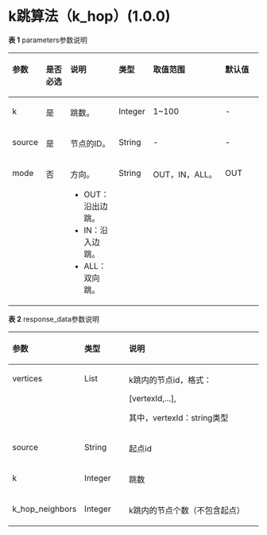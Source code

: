 # k跳算法（k\_hop）\(1.0.0\)<a name="ges_03_0080"></a>

**表 1**  parameters参数说明

<a name="table1182814413366"></a>
<table><thead align="left"><tr id="row108379493615"><th class="cellrowborder" valign="top" width="12%" id="mcps1.2.7.1.1"><p id="p10841845364"><a name="p10841845364"></a><a name="p10841845364"></a>参数</p>
</th>
<th class="cellrowborder" valign="top" width="10.45%" id="mcps1.2.7.1.2"><p id="p1184317420365"><a name="p1184317420365"></a><a name="p1184317420365"></a>是否必选</p>
</th>
<th class="cellrowborder" valign="top" width="19.46%" id="mcps1.2.7.1.3"><p id="p1884714473613"><a name="p1884714473613"></a><a name="p1884714473613"></a>说明</p>
</th>
<th class="cellrowborder" valign="top" width="10.09%" id="mcps1.2.7.1.4"><p id="p6151173011175"><a name="p6151173011175"></a><a name="p6151173011175"></a>类型</p>
</th>
<th class="cellrowborder" valign="top" width="32%" id="mcps1.2.7.1.5"><p id="p1685412415365"><a name="p1685412415365"></a><a name="p1685412415365"></a>取值范围</p>
</th>
<th class="cellrowborder" valign="top" width="16%" id="mcps1.2.7.1.6"><p id="p29310607141819"><a name="p29310607141819"></a><a name="p29310607141819"></a>默认值</p>
</th>
</tr>
</thead>
<tbody><tr id="row1886084193612"><td class="cellrowborder" valign="top" width="12%" headers="mcps1.2.7.1.1 "><p id="p11861164183619"><a name="p11861164183619"></a><a name="p11861164183619"></a>k</p>
</td>
<td class="cellrowborder" valign="top" width="10.45%" headers="mcps1.2.7.1.2 "><p id="p11864947363"><a name="p11864947363"></a><a name="p11864947363"></a>是</p>
</td>
<td class="cellrowborder" valign="top" width="19.46%" headers="mcps1.2.7.1.3 "><p id="p108673415366"><a name="p108673415366"></a><a name="p108673415366"></a>跳数。</p>
</td>
<td class="cellrowborder" valign="top" width="10.09%" headers="mcps1.2.7.1.4 "><p id="p131511230151712"><a name="p131511230151712"></a><a name="p131511230151712"></a>Integer</p>
</td>
<td class="cellrowborder" valign="top" width="32%" headers="mcps1.2.7.1.5 "><p id="p5871114143610"><a name="p5871114143610"></a><a name="p5871114143610"></a>1~100</p>
</td>
<td class="cellrowborder" valign="top" width="16%" headers="mcps1.2.7.1.6 "><p id="p25348953141819"><a name="p25348953141819"></a><a name="p25348953141819"></a>-</p>
</td>
</tr>
<tr id="row1787664183613"><td class="cellrowborder" valign="top" width="12%" headers="mcps1.2.7.1.1 "><p id="p6879740367"><a name="p6879740367"></a><a name="p6879740367"></a>source</p>
</td>
<td class="cellrowborder" valign="top" width="10.45%" headers="mcps1.2.7.1.2 "><p id="p5882184143619"><a name="p5882184143619"></a><a name="p5882184143619"></a>是</p>
</td>
<td class="cellrowborder" valign="top" width="19.46%" headers="mcps1.2.7.1.3 "><p id="p11884144133614"><a name="p11884144133614"></a><a name="p11884144133614"></a>节点的ID。</p>
</td>
<td class="cellrowborder" valign="top" width="10.09%" headers="mcps1.2.7.1.4 "><p id="p17152163017175"><a name="p17152163017175"></a><a name="p17152163017175"></a>String</p>
</td>
<td class="cellrowborder" valign="top" width="32%" headers="mcps1.2.7.1.5 "><p id="p143915011811"><a name="p143915011811"></a><a name="p143915011811"></a>-</p>
</td>
<td class="cellrowborder" valign="top" width="16%" headers="mcps1.2.7.1.6 "><p id="p39999332141819"><a name="p39999332141819"></a><a name="p39999332141819"></a>-</p>
</td>
</tr>
<tr id="row10862634141528"><td class="cellrowborder" valign="top" width="12%" headers="mcps1.2.7.1.1 "><p id="p7458176141528"><a name="p7458176141528"></a><a name="p7458176141528"></a>mode</p>
</td>
<td class="cellrowborder" valign="top" width="10.45%" headers="mcps1.2.7.1.2 "><p id="p132526141528"><a name="p132526141528"></a><a name="p132526141528"></a>否</p>
</td>
<td class="cellrowborder" valign="top" width="19.46%" headers="mcps1.2.7.1.3 "><p id="p10734685141528"><a name="p10734685141528"></a><a name="p10734685141528"></a>方向。</p>
<a name="ul61647365181433"></a><a name="ul61647365181433"></a><ul id="ul61647365181433"><li>OUT：沿出边跳。</li><li>IN：沿入边跳。</li><li>ALL：双向跳。</li></ul>
</td>
<td class="cellrowborder" valign="top" width="10.09%" headers="mcps1.2.7.1.4 "><p id="p515263051719"><a name="p515263051719"></a><a name="p515263051719"></a>String</p>
</td>
<td class="cellrowborder" valign="top" width="32%" headers="mcps1.2.7.1.5 "><p id="p64203189141528"><a name="p64203189141528"></a><a name="p64203189141528"></a>OUT，IN，ALL。</p>
</td>
<td class="cellrowborder" valign="top" width="16%" headers="mcps1.2.7.1.6 "><p id="p18720472141819"><a name="p18720472141819"></a><a name="p18720472141819"></a>OUT</p>
</td>
</tr>
</tbody>
</table>

**表 2**  response\_data参数说明

<a name="table16960162664510"></a>
<table><thead align="left"><tr id="row996092674516"><th class="cellrowborder" valign="top" width="22.220000000000002%" id="mcps1.2.4.1.1"><p id="p169601426144519"><a name="p169601426144519"></a><a name="p169601426144519"></a>参数</p>
</th>
<th class="cellrowborder" valign="top" width="18.54%" id="mcps1.2.4.1.2"><p id="p16960112618452"><a name="p16960112618452"></a><a name="p16960112618452"></a>类型</p>
</th>
<th class="cellrowborder" valign="top" width="59.24%" id="mcps1.2.4.1.3"><p id="p1396002634514"><a name="p1396002634514"></a><a name="p1396002634514"></a>说明</p>
</th>
</tr>
</thead>
<tbody><tr id="row10960102611455"><td class="cellrowborder" valign="top" width="22.220000000000002%" headers="mcps1.2.4.1.1 "><p id="p149601826144520"><a name="p149601826144520"></a><a name="p149601826144520"></a>vertices</p>
</td>
<td class="cellrowborder" valign="top" width="18.54%" headers="mcps1.2.4.1.2 "><p id="p17960112619453"><a name="p17960112619453"></a><a name="p17960112619453"></a>List</p>
</td>
<td class="cellrowborder" valign="top" width="59.24%" headers="mcps1.2.4.1.3 "><p id="p1044121616425"><a name="p1044121616425"></a><a name="p1044121616425"></a>k跳内的节点id，格式：</p>
<p id="p63161133854"><a name="p63161133854"></a><a name="p63161133854"></a>[vertexId,...],</p>
<p id="p83008413714"><a name="p83008413714"></a><a name="p83008413714"></a>其中，vertexId：string类型</p>
</td>
</tr>
<tr id="row297422674519"><td class="cellrowborder" valign="top" width="22.220000000000002%" headers="mcps1.2.4.1.1 "><p id="p169745260451"><a name="p169745260451"></a><a name="p169745260451"></a>source</p>
</td>
<td class="cellrowborder" valign="top" width="18.54%" headers="mcps1.2.4.1.2 "><p id="p1897432613451"><a name="p1897432613451"></a><a name="p1897432613451"></a>String</p>
</td>
<td class="cellrowborder" valign="top" width="59.24%" headers="mcps1.2.4.1.3 "><p id="p197410262458"><a name="p197410262458"></a><a name="p197410262458"></a>起点id</p>
</td>
</tr>
<tr id="row897422619455"><td class="cellrowborder" valign="top" width="22.220000000000002%" headers="mcps1.2.4.1.1 "><p id="p9974226164516"><a name="p9974226164516"></a><a name="p9974226164516"></a>k</p>
</td>
<td class="cellrowborder" valign="top" width="18.54%" headers="mcps1.2.4.1.2 "><p id="p3974726114510"><a name="p3974726114510"></a><a name="p3974726114510"></a>Integer</p>
</td>
<td class="cellrowborder" valign="top" width="59.24%" headers="mcps1.2.4.1.3 "><p id="p1974172613451"><a name="p1974172613451"></a><a name="p1974172613451"></a>跳数</p>
</td>
</tr>
<tr id="row1791310197303"><td class="cellrowborder" valign="top" width="22.220000000000002%" headers="mcps1.2.4.1.1 "><p id="p13913919133010"><a name="p13913919133010"></a><a name="p13913919133010"></a>k_hop_neighbors</p>
</td>
<td class="cellrowborder" valign="top" width="18.54%" headers="mcps1.2.4.1.2 "><p id="p791311194300"><a name="p791311194300"></a><a name="p791311194300"></a>Integer</p>
</td>
<td class="cellrowborder" valign="top" width="59.24%" headers="mcps1.2.4.1.3 "><p id="p79131419173016"><a name="p79131419173016"></a><a name="p79131419173016"></a>k跳内的节点个数（不包含起点）</p>
</td>
</tr>
</tbody>
</table>

